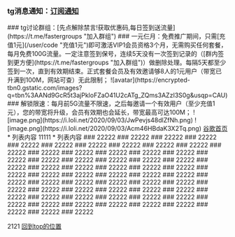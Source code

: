 ### tg消息通知：[订阅通知](https://t.me/fasterchannel "订阅通知")
<p id="top"></p>
### tg讨论群组：[先点解除禁言!获取优惠码,每日签到送流量](https://t.me/fastergroups "加入群组")
### 一元仨月：免费推广期间，只需[充值1元](/user/code "充值1元")即可激活VIP1会员资格3个月，无需购买任何套餐，每月免费100G流量。一定注意签到保号，连续5天没有一次签到记录的（[群内签到更方便](https://t.me/fastergroups "加入群组")）做删除处理。每隔5天都至少签到一次，直到有效期结束。正式套餐会员及有效邀请够8人的1元用户（带宽已升满到100M，网站可查）无此限制；
![avatar](https://encrypted-tbn0.gstatic.com/images?q=tbn%3AANd9GcR5t3ajPkloFZaO41U2cATg_ZQms3AZzI3S0g&usqp=CAU)
### 解锁限速：每月前5G流量不限速，之后每邀请一个有效用户（至少充值1元），您的带宽将升级，会员有效期也会延长，带宽最高可达100M；
![image.png](https://i.loli.net/2020/09/03/JwPevjs48dlZfNh.png)
![image.png](https://i.loli.net/2020/09/03/Acm46HBdaK3X2Tq.png)
<a href="https://www.google.com/" target="_blank">谷歌首页</a>
* 列表内容
11111
* 列表内容
### 22222
### 22222
### 22222
### 22222
### 22222
### 22222
### 22222
### 22222
### 22222
### 22222
### 22222
### 22222
### 22222
### 22222
### 22222
### 22222
### 22222
### 22222
### 22222
### 22222
### 22222
### 22222
### 22222
### 22222
### 22222
### 22222
### 22222
### 22222
### 22222
### 22222
### 22222
### 22222
### 22222
### 22222
### 22222
### 22222
### 22222
### 22222
### 22222
### 22222
### 22222
### 22222
### 22222
### 22222
### 22222
### 22222
### 22222
### 22222
### 22222
### 22222
### 22222
### 22222
### 22222
### 22222
### 22222
### 22222
### 22222
### 22222
### 22222
### 22222
### 22222

2121
<a href="#top">回到top的位置</a>
